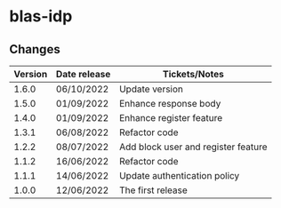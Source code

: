 # blas-idp

## Changes

| Version | Date release | Tickets/Notes                       |
|---------|--------------|-------------------------------------|
| 1.6.0   | 06/10/2022   | Update version                      |
| 1.5.0   | 01/09/2022   | Enhance response body               |
| 1.4.0   | 01/09/2022   | Enhance register feature            |
| 1.3.1   | 06/08/2022   | Refactor code                       |
| 1.2.2   | 08/07/2022   | Add block user and register feature |
| 1.1.2   | 16/06/2022   | Refactor code                       |
| 1.1.1   | 14/06/2022   | Update authentication policy        |
| 1.0.0   | 12/06/2022   | The first release                   |